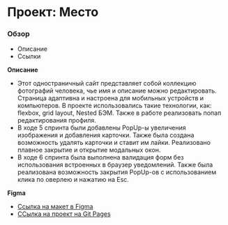 # Проект: Место

### Обзор

* Описание
* Ссылки

**Описание**
* Этот одностраничный сайт представляет собой коллекцию фотографий человека, чье имя и описание можно редактировать. Страница адаптивна и настроена для мобильных устройств и компьютеров. В проекте использовались такие технологии, как: flexbox, grid layout, Nested БЭМ. Также в работе реализовать попап редактирования профиля.
* В ходе 5 спринта были добавлены PopUp-ы увеличения изображения и добавления карточки. Также была создана возможность удалять карточки и ставит им лайки. Реализовано плавное закрытие и открытие модальных окон.
* В ходе 6 спринта была выполнена валидация форм без использования встроенных в браузер уведомлений. Также была реализована возможность закрытия PopUp-ов с использованием клика по оверлею и нажатию на Esc.


**Figma**

* [Ссылка на макет в Figma](https://www.figma.com/file/2cn9N9jSkmxD84oJik7xL7/JavaScript.-Sprint-4?node-id=0%3A1)
* [ССылка на проект на Git Pages](https://nikapanika.github.io/mesto/)
